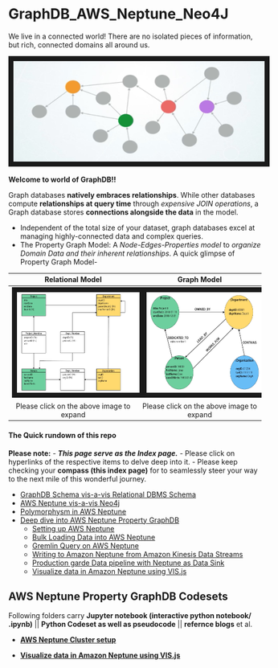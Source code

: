 # GraphDB_AWS_Neptune_Neo4J

We live in a connected world! There are no isolated pieces of information, but rich, connected domains all around us.

<img src="img/graph_data_modeling.jpg" width="500" height="200" border="10">

**Welcome to world of GraphDB!!**

Graph databases **natively embraces relationships**. While other databases compute **relationships at query time** through *expensive JOIN operations*, a Graph database stores **connections alongside the data** in the model.
- Independent of the total size of your dataset, graph databases excel at managing highly-connected data and complex queries.
- The Property Graph Model: A *Node-Edges-Properties model* to *organize Domain Data and their inherent relationships*. A quick glimpse of Property Graph Model- 
  
|Relational Model | Graph Model|
| :--: | :--: |
|<img src="img/relational_org_chart.jpg" width="500" height="200" border="10">|<img src="img/graph_org_chart.jpg" width="500" height="200" border="10">|
|Please click on the above image to expand|Please click on the above image to expand|   


#### The Quick rundown of this repo

**Please note:** 
 	- ***This page serve as the Index page.***
 	- Please click on hyperlinks of the respective items to delve deep into it.
	 - Please keep checking your **compass (this index page)** for to seamlessly steer your way to the next mile of this wonderful journey.

 
- [GraphDB Schema vis-a-vis Relational DBMS Schema]()
- [AWS Neptune vis-a-vis Neo4j]()
- [Polymorphysm in AWS Neptune]()
- [Deep dive into AWS Neptune Property GraphDB]()
	- [Setting up AWS Neptune]()
	- [Bulk Loading Data into AWS Neptune]()
	- [Gremlin Query on AWS Neptune]()
	- [Writing to Amazon Neptune from Amazon Kinesis Data Streams]()
	- [Production garde Data pipeline with Neptune as Data Sink]()
	- [Visualize data in Amazon Neptune using VIS.js]()


## AWS Neptune Property GraphDB Codesets
Following folders carry **Jupyter notebook (interactive python notebook/ .ipynb)** || **Python Codeset as well as pseudocode** ||  **refernce blogs** et al.

  
- **[AWS Neptune Cluster setup](neptune)** 

- **[Visualize data in Amazon Neptune using VIS.js](https://github.com/DeepHiveMind/AWS_GraphDB_AWS-API-GW_AWS-Lambda_Visualization_Pipeline)**
